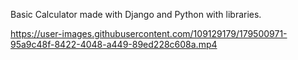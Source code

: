 Basic Calculator made with Django and Python with libraries.


https://user-images.githubusercontent.com/109129179/179500971-95a9c48f-8422-4048-a449-89ed228c608a.mp4

